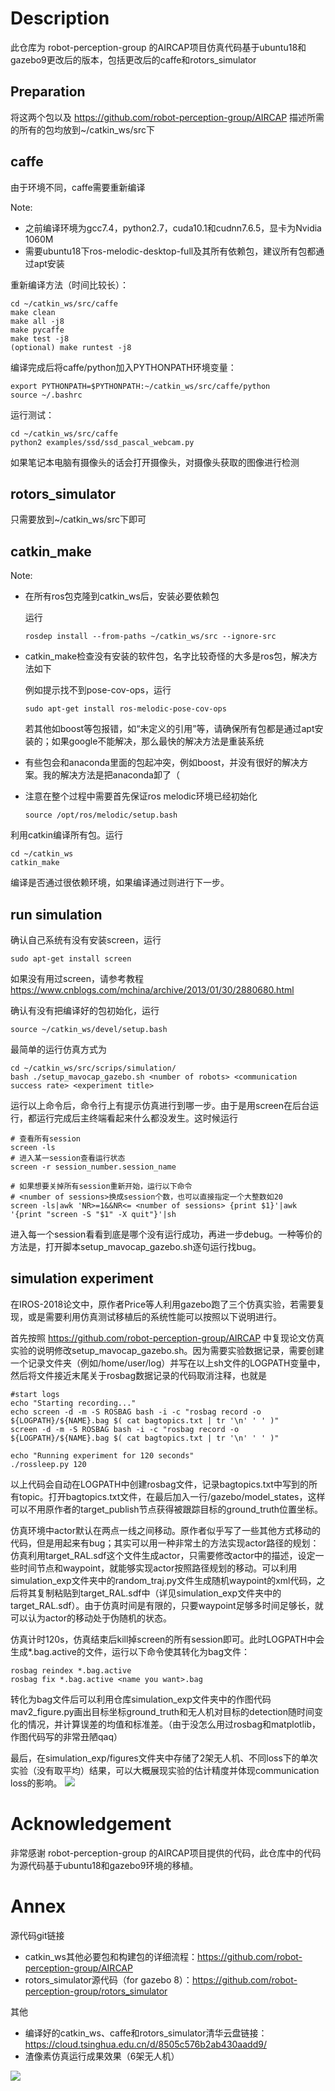 # Description

此仓库为 robot-perception-group 的AIRCAP项目仿真代码基于ubuntu18和gazebo9更改后的版本，包括更改后的caffe和rotors_simulator

## Preparation

将这两个包以及 https://github.com/robot-perception-group/AIRCAP 描述所需的所有的包均放到~/catkin_ws/src下

## caffe

由于环境不同，caffe需要重新编译

Note:

* 之前编译环境为gcc7.4，python2.7，cuda10.1和cudnn7.6.5，显卡为Nvidia 1060M
* 需要ubuntu18下ros-melodic-desktop-full及其所有依赖包，建议所有包都通过apt安装

重新编译方法（时间比较长）：

    cd ~/catkin_ws/src/caffe
    make clean
    make all -j8
    make pycaffe
    make test -j8
    (optional) make runtest -j8
    
编译完成后将caffe/python加入PYTHONPATH环境变量：
    
    export PYTHONPATH=$PYTHONPATH:~/catkin_ws/src/caffe/python
    source ~/.bashrc

运行测试：
    
    cd ~/catkin_ws/src/caffe
    python2 examples/ssd/ssd_pascal_webcam.py

如果笔记本电脑有摄像头的话会打开摄像头，对摄像头获取的图像进行检测

## rotors_simulator

只需要放到~/catkin_ws/src下即可

## catkin_make

Note:

* 在所有ros包克隆到catkin_ws后，安装必要依赖包

  运行
  
      rosdep install --from-paths ~/catkin_ws/src --ignore-src

* catkin_make检查没有安装的软件包，名字比较奇怪的大多是ros包，解决方法如下

  例如提示找不到pose-cov-ops，运行

      sudo apt-get install ros-melodic-pose-cov-ops
  
  若其他如boost等包报错，如“未定义的引用”等，请确保所有包都是通过apt安装的；如果google不能解决，那么最快的解决方法是重装系统
      
* 有些包会和anaconda里面的包起冲突，例如boost，并没有很好的解决方案。我的解决方法是把anaconda卸了（

* 注意在整个过程中需要首先保证ros melodic环境已经初始化

      source /opt/ros/melodic/setup.bash

利用catkin编译所有包。运行

    cd ~/catkin_ws
    catkin_make

编译是否通过很依赖环境，如果编译通过则进行下一步。

## run simulation

确认自己系统有没有安装screen，运行

    sudo apt-get install screen

如果没有用过screen，请参考教程 https://www.cnblogs.com/mchina/archive/2013/01/30/2880680.html

确认有没有把编译好的包初始化，运行

    source ~/catkin_ws/devel/setup.bash

最简单的运行仿真方式为

    cd ~/catkin_ws/src/scrips/simulation/
    bash ./setup_mavocap_gazebo.sh <number of robots> <communication success rate> <experiment title>

运行以上命令后，命令行上有提示仿真进行到哪一步。由于是用screen在后台运行，都运行完成后主终端看起来什么都没发生。这时候运行

    # 查看所有session
    screen -ls
    # 进入某一session查看运行状态
    screen -r session_number.session_name
    
    # 如果想要关掉所有session重新开始，运行以下命令
    # <number of sessions>换成session个数，也可以直接指定一个大整数如20
    screen -ls|awk 'NR>=1&&NR<= <number of sessions> {print $1}'|awk '{print "screen -S "$1" -X quit"}'|sh

进入每一个session看看到底是哪个没有运行成功，再进一步debug。一种等价的方法是，打开脚本setup_mavocap_gazebo.sh逐句运行找bug。

## simulation experiment

在IROS-2018论文中，原作者Price等人利用gazebo跑了三个仿真实验，若需要复现，或是需要利用仿真测试移植后的系统性能可以按照以下说明进行。

首先按照 https://github.com/robot-perception-group/AIRCAP 中复现论文仿真实验的说明修改setup_mavocap_gazebo.sh。因为需要实验数据记录，需要创建一个记录文件夹（例如/home/user/log）并写在以上sh文件的LOGPATH变量中，然后将文件接近末尾关于rosbag数据记录的代码取消注释，也就是

    #start logs
    echo "Starting recording..."
    echo screen -d -m -S ROSBAG bash -i -c "rosbag record -o ${LOGPATH}/${NAME}.bag $( cat bagtopics.txt | tr '\n' ' ' )"
    screen -d -m -S ROSBAG bash -i -c "rosbag record -o ${LOGPATH}/${NAME}.bag $( cat bagtopics.txt | tr '\n' ' ' )"

    echo "Running experiment for 120 seconds"
    ./rossleep.py 120
    
以上代码会自动在LOGPATH中创建rosbag文件，记录bagtopics.txt中写到的所有topic。打开bagtopics.txt文件，在最后加入一行/gazebo/model_states，这样可以不用原作者的target_publish节点获得被跟踪目标的ground_truth位置坐标。

仿真环境中actor默认在两点一线之间移动。原作者似乎写了一些其他方式移动的代码，但是用起来有bug；其实可以用一种非常土的方法实现actor路径的规划：仿真利用target_RAL.sdf这个文件生成actor，只需要修改actor中的描述，设定一些时间节点和waypoint，就能够实现actor按照路径规划的移动。可以利用simulation_exp文件夹中的random_traj.py文件生成随机waypoint的xml代码，之后将其复制粘贴到target_RAL.sdf中（详见simulation_exp文件夹中的target_RAL.sdf）。由于仿真时间是有限的，只要waypoint足够多时间足够长，就可以认为actor的移动处于伪随机的状态。

仿真计时120s，仿真结束后kill掉screen的所有session即可。此时LOGPATH中会生成*.bag.active的文件，运行以下命令使其转化为bag文件：

    rosbag reindex *.bag.active
    rosbag fix *.bag.active <name you want>.bag

转化为bag文件后可以利用仓库simulation_exp文件夹中的作图代码mav2_figure.py画出目标坐标ground_truth和无人机对目标的detection随时间变化的情况，并计算误差的均值和标准差。（由于没怎么用过rosbag和matplotlib，作图代码写的非常丑陋qaq）

最后，在simulation_exp/figures文件夹中存储了2架无人机、不同loss下的单次实验（没有取平均）结果，可以大概展现实验的估计精度并体现communication loss的影响。
![](https://github.com/Cooperative-Visual-Tracking-SRT/revised_simulation_code/blob/master/simulation_exp/figures/random_exp/mav2_60loss_random.png)

# Acknowledgement

非常感谢 robot-perception-group 的AIRCAP项目提供的代码，此仓库中的代码为源代码基于ubuntu18和gazebo9环境的移植。

# Annex 

源代码git链接
* catkin_ws其他必要包和构建包的详细流程：https://github.com/robot-perception-group/AIRCAP
* rotors_simulator源代码（for gazebo 8）：https://github.com/robot-perception-group/rotors_simulator

其他
* 编译好的catkin_ws、caffe和rotors_simulator清华云盘链接：https://cloud.tsinghua.edu.cn/d/8505c576b2ab430aadd9/
* 渣像素仿真运行成果效果（6架无人机）

![](https://github.com/Cooperative-Visual-Tracking-SRT/revised_simulation_code/blob/master/result.jpg)
